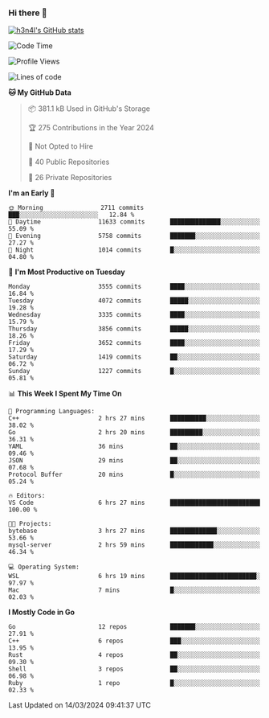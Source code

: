 ### Hi there 👋

[![h3n4l's GitHub stats](https://github-readme-stats.vercel.app/api?username=h3n4l&count_private=true&show_icons=true&theme=radical)](https://github.com/h3n4l/github-readme-stats)

<!--START_SECTION:waka-->
![Code Time](http://img.shields.io/badge/Code%20Time-1%2C850%20hrs%207%20mins-blue)

![Profile Views](http://img.shields.io/badge/Profile%20Views-0-blue)

![Lines of code](https://img.shields.io/badge/From%20Hello%20World%20I%27ve%20Written-6.4%20million%20lines%20of%20code-blue)

**🐱 My GitHub Data** 

> 📦 381.1 kB Used in GitHub's Storage 
 > 
> 🏆 275 Contributions in the Year 2024
 > 
> 🚫 Not Opted to Hire
 > 
> 📜 40 Public Repositories 
 > 
> 🔑 26 Private Repositories 
 > 
**I'm an Early 🐤** 

```text
🌞 Morning                2711 commits        ███░░░░░░░░░░░░░░░░░░░░░░   12.84 % 
🌆 Daytime                11633 commits       ██████████████░░░░░░░░░░░   55.09 % 
🌃 Evening                5758 commits        ███████░░░░░░░░░░░░░░░░░░   27.27 % 
🌙 Night                  1014 commits        █░░░░░░░░░░░░░░░░░░░░░░░░   04.80 % 
```
📅 **I'm Most Productive on Tuesday** 

```text
Monday                   3555 commits        ████░░░░░░░░░░░░░░░░░░░░░   16.84 % 
Tuesday                  4072 commits        █████░░░░░░░░░░░░░░░░░░░░   19.28 % 
Wednesday                3335 commits        ████░░░░░░░░░░░░░░░░░░░░░   15.79 % 
Thursday                 3856 commits        █████░░░░░░░░░░░░░░░░░░░░   18.26 % 
Friday                   3652 commits        ████░░░░░░░░░░░░░░░░░░░░░   17.29 % 
Saturday                 1419 commits        ██░░░░░░░░░░░░░░░░░░░░░░░   06.72 % 
Sunday                   1227 commits        █░░░░░░░░░░░░░░░░░░░░░░░░   05.81 % 
```


📊 **This Week I Spent My Time On** 

```text
💬 Programming Languages: 
C++                      2 hrs 27 mins       ██████████░░░░░░░░░░░░░░░   38.02 % 
Go                       2 hrs 20 mins       █████████░░░░░░░░░░░░░░░░   36.31 % 
YAML                     36 mins             ██░░░░░░░░░░░░░░░░░░░░░░░   09.46 % 
JSON                     29 mins             ██░░░░░░░░░░░░░░░░░░░░░░░   07.68 % 
Protocol Buffer          20 mins             █░░░░░░░░░░░░░░░░░░░░░░░░   05.24 % 

🔥 Editors: 
VS Code                  6 hrs 27 mins       █████████████████████████   100.00 % 

🐱‍💻 Projects: 
bytebase                 3 hrs 27 mins       █████████████░░░░░░░░░░░░   53.66 % 
mysql-server             2 hrs 59 mins       ████████████░░░░░░░░░░░░░   46.34 % 

💻 Operating System: 
WSL                      6 hrs 19 mins       ████████████████████████░   97.97 % 
Mac                      7 mins              █░░░░░░░░░░░░░░░░░░░░░░░░   02.03 % 
```

**I Mostly Code in Go** 

```text
Go                       12 repos            ███████░░░░░░░░░░░░░░░░░░   27.91 % 
C++                      6 repos             ███░░░░░░░░░░░░░░░░░░░░░░   13.95 % 
Rust                     4 repos             ██░░░░░░░░░░░░░░░░░░░░░░░   09.30 % 
Shell                    3 repos             ██░░░░░░░░░░░░░░░░░░░░░░░   06.98 % 
Ruby                     1 repo              █░░░░░░░░░░░░░░░░░░░░░░░░   02.33 % 
```




 Last Updated on 14/03/2024 09:41:37 UTC
<!--END_SECTION:waka-->

